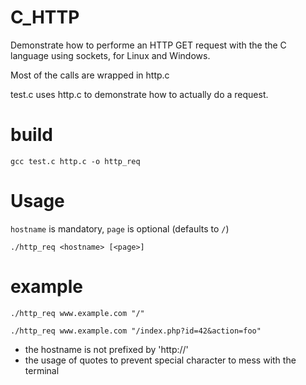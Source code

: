 # C_HTTP

Demonstrate how to performe an HTTP GET request with the the C language using sockets, for Linux and Windows.

Most of the calls are wrapped in http.c

test.c uses  http.c to demonstrate how to actually do a request.

# build

```
gcc test.c http.c -o http_req
```

# Usage

`hostname` is mandatory, `page` is optional (defaults to `/`)

```
./http_req <hostname> [<page>]
```

# example

```
./http_req www.example.com "/"
```

```
./http_req www.example.com "/index.php?id=42&action=foo"
```

* the hostname is not prefixed by 'http://'
* the usage of quotes to prevent special character to mess with the terminal
